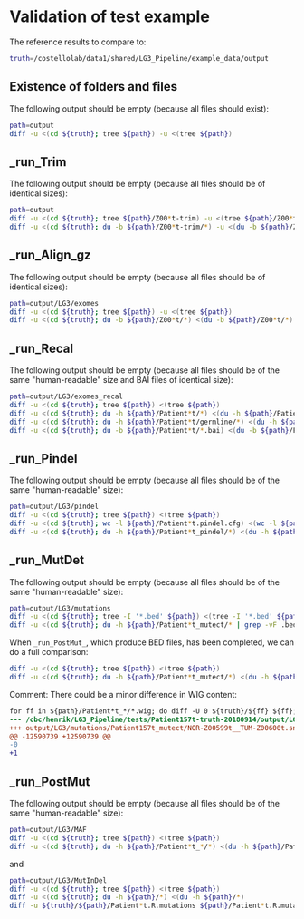# Validation of test example

The reference results to compare to:
```sh
truth=/costellolab/data1/shared/LG3_Pipeline/example_data/output
```

## Existence of folders and files

The following output should be empty (because all files should exist):

```sh
path=output
diff -u <(cd ${truth}; tree ${path}) -u <(tree ${path})
```

## _run_Trim

The following output should be empty (because all files should be of identical sizes):
```sh
path=output
diff -u <(cd ${truth}; tree ${path}/Z00*t-trim) -u <(tree ${path}/Z00*t-trim)
diff -u <(cd ${truth}; du -b ${path}/Z00*t-trim/*) -u <(du -b ${path}/Z00*t-trim/*)
```	     

## _run_Align_gz

The following output should be empty (because all files should be of identical sizes):
```sh
path=output/LG3/exomes
diff -u <(cd ${truth}; tree ${path}) -u <(tree ${path})
diff -u <(cd ${truth}; du -b ${path}/Z00*t/*) <(du -b ${path}/Z00*t/*)
``` 


## _run_Recal

The following output should be empty (because all files should be of the same "human-readable" size and BAI files of identical size):
```sh
path=output/LG3/exomes_recal
diff -u <(cd ${truth}; tree ${path}) <(tree ${path})
diff -u <(cd ${truth}; du -h ${path}/Patient*t/*) <(du -h ${path}/Patient*t/*)
diff -u <(cd ${truth}; du -h ${path}/Patient*t/germline/*) <(du -h ${path}/Patient*t/germline/*)
diff -u <(cd ${truth}; du -b ${path}/Patient*t/*.bai) <(du -b ${path}/Patient*t/*.bai)
```


## _run_Pindel

The following output should be empty (because all files should be of the same "human-readable" size):

```sh
path=output/LG3/pindel
diff -u <(cd ${truth}; tree ${path}) <(tree ${path})
diff -u <(cd ${truth}; wc -l ${path}/Patient*t.pindel.cfg) <(wc -l ${path}/Patient*t.pindel.cfg)
diff -u <(cd ${truth}; du -h ${path}/Patient*t_pindel/*) <(du -h ${path}/Patient*t_pindel/*)
```
 
## _run_MutDet

The following output should be empty (because all files should be of the same "human-readable" size):

```sh
path=output/LG3/mutations
diff -u <(cd ${truth}; tree -I '*.bed' ${path}) <(tree -I '*.bed' ${path})
diff -u <(cd ${truth}; du -h ${path}/Patient*t_mutect/* | grep -vF .bed) <(du -h ${path}/Patient*t_mutect/*)
```

When `_run_PostMut_`, which produce BED files, has been completed, we can do a full comparison:
```sh
diff -u <(cd ${truth}; tree ${path}) <(tree ${path})
diff -u <(cd ${truth}; du -h ${path}/Patient*t_mutect/*) <(du -h ${path}/Patient*t_mutect/*)
```

Comment: There could be a minor difference in WIG content:
```diff
for ff in ${path}/Patient*t_*/*.wig; do diff -U 0 ${truth}/${ff} ${ff}; done
--- /cbc/henrik/LG3_Pipeline/tests/Patient157t-truth-20180914/output/LG3/mutations/Patient157t_mutect/NOR-Z00599t__TUM-Z00600t.snvs.coverage.mutect.wig      2018-09-15 14:09:40.391889978 -0700
+++ output/LG3/mutations/Patient157t_mutect/NOR-Z00599t__TUM-Z00600t.snvs.coverage.mutect.wig   2018-09-18 15:34:03.471534304 -0700
@@ -12590739 +12590739 @@
-0
+1
```

## _run_PostMut

The following output should be empty (because all files should be of the same "human-readable" size):

```sh
path=output/LG3/MAF
diff -u <(cd ${truth}; tree ${path}) <(tree ${path})
diff -u <(cd ${truth}; du -h ${path}/Patient*t_*/*) <(du -h ${path}/Patient*t_*/*)
```
and
```sh
path=output/LG3/MutInDel
diff -u <(cd ${truth}; tree ${path}) <(tree ${path})
diff -u <(cd ${truth}; du -h ${path}/*) <(du -h ${path}/*)
diff -u ${truth}/${path}/Patient*t.R.mutations ${path}/Patient*t.R.mutations
```
